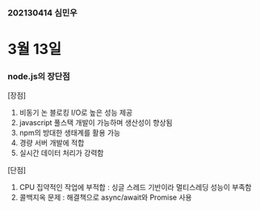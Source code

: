 
### 202130414 심민우
# 3월 13일
### node.js의 장단점
[장점]   
1. 비동기 논 블로킹 I/O로 높은 성능 제공   
2. javascript 풀스택 개발이 가능하며 생산성이 향상됨   
3. npm의 방대한 생태계를 활용 가능   
4. 경량 서버 개발에 적합   
5. 실시간 데이터 처리가 강력함   
   
[단점]   
1. CPU 집약적인 작업에 부적합 : 싱글 스레드 기반이라 멀티스레딩 성능이 부족함   
2. 콜백지옥 문제 : 해결책으로 async/await와 Promise 사용   


